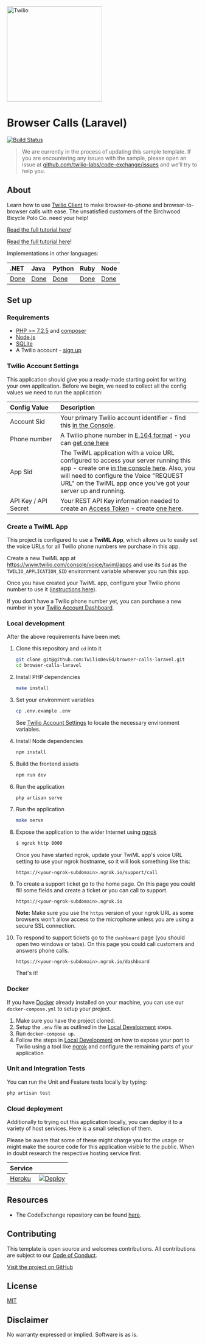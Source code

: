 <a  href="https://www.twilio.com">
    
<img  src="https://static0.twilio.com/marketing/bundles/marketing/img/logos/wordmark-red.svg"  alt="Twilio"  width="250"  />
</a>

# Browser Calls (Laravel)

[![Build Status](https://github.com/TwilioDevEd/browser-calls-laravel/workflows/Laravel%20CI/badge.svg)](https://github.com/TwilioDevEd/browser-calls-laravel/actions)

> We are currently in the process of updating this sample template. If you are encountering any issues with the sample, please open an issue at [github.com/twilio-labs/code-exchange/issues](https://github.com/twilio-labs/code-exchange/issues) and we'll try to help you.

## About

Learn how to use [Twilio Client](https://www.twilio.com/client) to make browser-to-phone and browser-to-browser calls with ease. The unsatisfied customers of the Birchwood Bicycle Polo Co. need your help!

[Read the full tutorial here](https://www.twilio.com/docs/tutorials/walkthrough/browser-calls/php/laravel)!

[Read the full tutorial here](https://www.twilio.com/docs/tutorials/walkthrough/lead-alerts/php/laravel)!

Implementations in other languages:

| .NET | Java | Python | Ruby | Node |
| :--- | :--- | :----- | :-- | :--- |
| [Done](https://github.com/TwilioDevEd/browser-calls-csharp)  | [Done](https://github.com/TwilioDevEd/browser-calls-spark)  | [Done](https://github.com/TwilioDevEd/browser-calls-django)  | [Done](https://github.com/TwilioDevEd/browser-calls-rails) | [Done](https://github.com/TwilioDevEd/browser-calls-node)  |

## Set up

### Requirements

- [PHP >= 7.2.5](https://www.php.net/) and [composer](https://getcomposer.org/)
- [Node.js](https://nodejs.org/)
- [SQLite](https://www.sqlite.org/index.html)
- A Twilio account - [sign up](https://www.twilio.com/try-twilio)

### Twilio Account Settings

This application should give you a ready-made starting point for writing your own application.
Before we begin, we need to collect all the config values we need to run the application:

| Config&nbsp;Value | Description                                                                                                                                                  |
| :---------------- | :----------------------------------------------------------------------------------------------------------------------------------------------------------- |
| Account&nbsp;Sid  | Your primary Twilio account identifier - find this [in the Console](https://www.twilio.com/console).                                                         |
| Phone&nbsp;number | A Twilio phone number in [E.164 format](https://en.wikipedia.org/wiki/E.164) - you can [get one here](https://www.twilio.com/console/phone-numbers/incoming) |
| App&nbsp;Sid | The TwiML application with a voice URL configured to access your server running this app - create one [in the console here](https://www.twilio.com/console/voice/twiml/apps). Also, you will need to configure the Voice "REQUEST URL" on the TwiML app once you've got your server up and running. |
| API Key / API Secret | Your REST API Key information needed to create an [Access Token](https://www.twilio.com/docs/iam/access-tokens) - create [one here](https://www.twilio.com/console/project/api-keys). |

### Create a TwiML App

This project is configured to use a **TwiML App**, which allows us to easily set the voice URLs for all Twilio phone numbers we purchase in this app.

Create a new TwiML app at https://www.twilio.com/console/voice/twiml/apps and use its `Sid` as the `TWILIO_APPLICATION_SID` environment variable wherever you run this app.

Once you have created your TwiML app, configure your Twilio phone number to use it ([instructions here](https://www.twilio.com/help/faq/twilio-client/how-do-i-create-a-twiml-app)).

If you don't have a Twilio phone number yet, you can purchase a new number in your [Twilio Account Dashboard](https://www.twilio.com/user/account/phone-numbers/incoming).

### Local development

After the above requirements have been met:

1. Clone this repository and `cd` into it

    ```bash
    git clone git@github.com:TwilioDevEd/browser-calls-laravel.git
    cd browser-calls-laravel
    ```

1. Install PHP dependencies

    ```bash
    make install
    ```

1. Set your environment variables

    ```bash
    cp .env.example .env
    ```

    See [Twilio Account Settings](#twilio-account-settings) to locate the necessary environment variables.

1. Install Node dependencies
    ```bash
    npm install 
    ```

1. Build the frontend assets
    ```bash
    npm run dev
    ```

1. Run the application

    ```bash
    php artisan serve
    ```

1. Run the application

    ```bash
    make serve
    ```

1. Expose the application to the wider Internet using [ngrok](https://ngrok.com/)

   ```bash
   $ ngrok http 8000
   ```
   Once you have started ngrok, update your TwiML app's voice URL setting to use your ngrok hostname, so it will look something like this:

   ```
   https://<your-ngrok-subdomain>.ngrok.io/support/call
   ```

1. To create a support ticket go to the home page.
   On this page you could fill some fields and create a ticket or you can call to support.

   ```
   https://<your-ngrok-subdomain>.ngrok.io
   ```

   __Note:__ Make sure you use the `https` version of your ngrok URL as some
   browsers won't allow access to the microphone unless you are using a secure
   SSL connection.

1. To respond to support tickets go to the `dashboard` page (you should open two windows or tabs).
   On this page you could call customers and answers phone calls.

   ```
   https://<your-ngrok-subdomain>.ngrok.io/dashboard
   ```

    That's it!

### Docker

If you have [Docker](https://www.docker.com/) already installed on your machine, you can use our `docker-compose.yml` to setup your project.

1. Make sure you have the project cloned.
2. Setup the `.env` file as outlined in the [Local Development](#local-development) steps.
3. Run `docker-compose up`.
4. Follow the steps in [Local Development](#local-development) on how to expose your port to Twilio using a tool like [ngrok](https://ngrok.com/) and configure the remaining parts of your application

### Unit and Integration Tests

You can run the Unit and Feature tests locally by typing:
```bash
php artisan test
```

### Cloud deployment

Additionally to trying out this application locally, you can deploy it to a variety of host services. Here is a small selection of them.

Please be aware that some of these might charge you for the usage or might make the source code for this application visible to the public. When in doubt research the respective hosting service first.

| Service                           |                                                                                                                                                                                                                           |
| :-------------------------------- | :------------------------------------------------------------------------------------------------------------------------------------------------------------------------------------------------------------------------ |
| [Heroku](https://www.heroku.com/) | [![Deploy](https://www.herokucdn.com/deploy/button.svg)](https://heroku.com/deploy)                                                                                                                                       |

## Resources

- The CodeExchange repository can be found [here](https://github.com/twilio-labs/code-exchange/).

## Contributing

This template is open source and welcomes contributions. All contributions are subject to our [Code of Conduct](https://github.com/twilio-labs/.github/blob/master/CODE_OF_CONDUCT.md).

[Visit the project on GitHub](https://github.com/twilio-labs/sample-template-nodejs)

## License

[MIT](http://www.opensource.org/licenses/mit-license.html)

## Disclaimer

No warranty expressed or implied. Software is as is.

[twilio]: https://www.twilio.com
